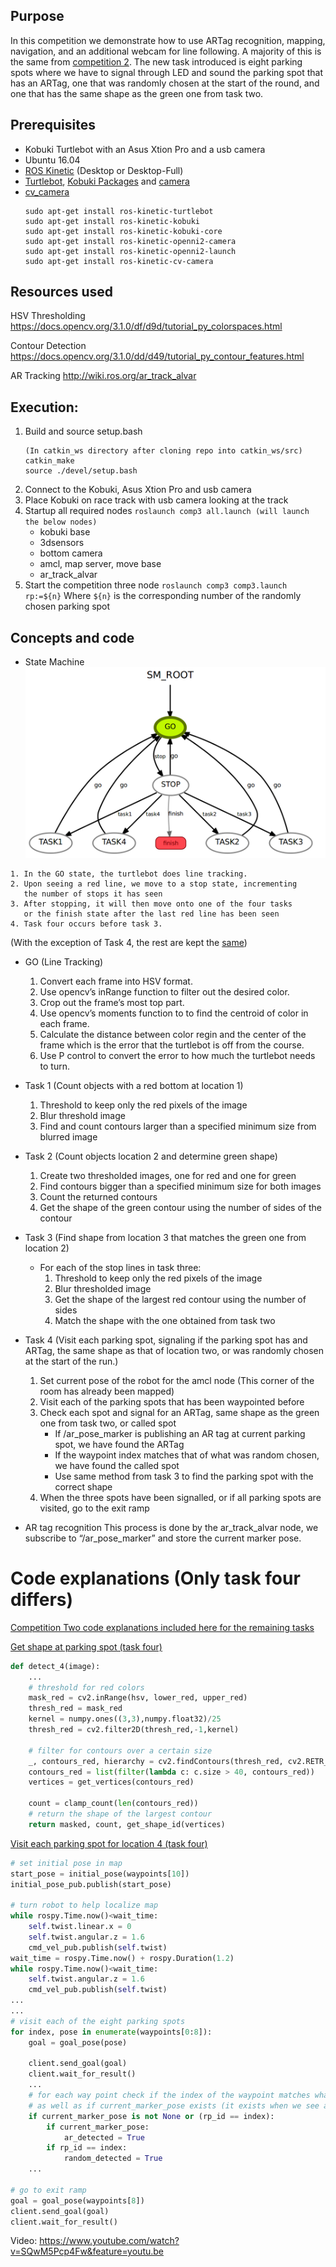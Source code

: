 ## Purpose
In this competition we demonstrate how to use ARTag recognition, mapping, navigation, and an additional webcam for line following. A majority of this is the same from [competition 2](https://github.com/jackykc/comp2/blob/master/README.md). The new task introduced is eight parking spots where we have to signal through LED and sound the parking spot that has an ARTag, one that was randomly chosen at the start of the round, and one that has the same shape as the green one from task two.

## Prerequisites
* Kobuki Turtlebot with an Asus Xtion Pro and a usb camera
* Ubuntu 16.04
* [ROS Kinetic](http://wiki.ros.org/kinetic/Installation/Ubuntu) (Desktop or Desktop-Full)
* [Turtlebot](http://wiki.ros.org/action/show/Robots/TurtleBot), [Kobuki Packages](http://wiki.ros.org/kobuki) and [camera](http://wiki.ros.org/openni_camera)
* [cv_camera](http://wiki.ros.org/cv_camera)
  ```
  sudo apt-get install ros-kinetic-turtlebot
  sudo apt-get install ros-kinetic-kobuki
  sudo apt-get install ros-kinetic-kobuki-core
  sudo apt-get install ros-kinetic-openni2-camera
  sudo apt-get install ros-kinetic-openni2-launch
  sudo apt-get install ros-kinetic-cv-camera
  ```
## Resources used
HSV Thresholding
https://docs.opencv.org/3.1.0/df/d9d/tutorial_py_colorspaces.html

Contour Detection
https://docs.opencv.org/3.1.0/dd/d49/tutorial_py_contour_features.html

AR Tracking 
http://wiki.ros.org/ar_track_alvar

## Execution:
1. Build and source setup.bash
   ```
   (In catkin_ws directory after cloning repo into catkin_ws/src)
   catkin_make
   source ./devel/setup.bash
   ```
1. Connect to the Kobuki, Asus Xtion Pro and usb camera
1. Place Kobuki on race track with usb camera looking at the track
1. Startup all required nodes
   `roslaunch comp3 all.launch (will launch the below nodes)`
   * kobuki base
   * 3dsensors
   * bottom camera
   * amcl, map server, move base
   * ar_track_alvar
1. Start the competition three node `roslaunch comp3 comp3.launch rp:=${n}`
  Where `${n}` is the corresponding number of the randomly chosen parking spot
  
## Concepts and code

* State Machine
![alt text](https://raw.githubusercontent.com/jackykc/comp3/master/comp3sm.png)

```
1. In the GO state, the turtlebot does line tracking.
2. Upon seeing a red line, we move to a stop state, incrementing 
   the number of stops it has seen
3. After stopping, it will then move onto one of the four tasks
   or the finish state after the last red line has been seen
4. Task four occurs before task 3.
```
(With the exception of Task 4, the rest are kept the [same](https://github.com/jackykc/comp2/blob/master/README.md))
* GO (Line Tracking)
  1. Convert each frame into HSV format.
  1. Use opencv’s inRange function to filter out the desired color.
  1. Crop out the frame’s most top part.
  1. Use opencv’s moments function to to find the centroid of color in each frame. 
  1. Calculate the distance between color regin and the center of the frame which is the error that the turtlebot is off from     the course.
  1. Use P control to convert the error to how much the turtlebot needs to turn.
* Task 1 (Count objects with a red bottom at location 1)
  1. Threshold to keep only the red pixels of the image
  1. Blur threshold image
  1. Find and count contours larger than a specified minimum size from blurred image
* Task 2 (Count objects location 2 and determine green shape)
  1. Create two thresholded images, one for red and one for green
  1. Find contours bigger than a specified minimum size for both images
  1. Count the returned contours
  1. Get the shape of the green contour using the number of sides of the contour
* Task 3 (Find shape from location 3 that matches the green one from location 2)
  * For each of the stop lines in task three:
    1. Threshold to keep only the red pixels of the image
    1. Blur thresholded image
    1. Get the shape of the largest red contour using the number of sides
    1. Match the shape with the one obtained from task two
* Task 4 (Visit each parking spot, signaling if the parking spot has and ARTag, the same shape as that of location two, or was randomly chosen at the start of the run.)
  1. Set current pose of the robot for the amcl node (This corner of the room has already been mapped)
  1. Visit each of the parking spots that has been waypointed before
  1. Check each spot and signal for an ARTag, same shape as the green one from task two, or called spot
      * If /ar_pose_marker is publishing an AR tag at current parking spot, we have found the ARTag
      * If the waypoint index matches that of what was random chosen, we have found the called spot
      * Use same method from task 3 to find the parking spot with the correct shape
  1. When the three spots have been signalled, or if all parking spots are visited, go to the exit ramp
  
* AR tag recognition
This process is done by the ar_track_alvar node, we subscribe to “/ar_pose_marker” and store the current marker pose.

# Code explanations (Only task four differs)
[Competition Two code explanations included here for the remaining tasks](https://github.com/jackykc/comp2/blob/master/README.md#code-explanations)

[Get shape at parking spot (task four)](https://github.com/jackykc/comp3/blob/master/src/comp3.py#L227)
``` python
def detect_4(image):
    ...
    # threshold for red colors
    mask_red = cv2.inRange(hsv, lower_red, upper_red)
    thresh_red = mask_red
    kernel = numpy.ones((3,3),numpy.float32)/25
    thresh_red = cv2.filter2D(thresh_red,-1,kernel)

    # filter for contours over a certain size
    _, contours_red, hierarchy = cv2.findContours(thresh_red, cv2.RETR_TREE, cv2.CHAIN_APPROX_SIMPLE)
    contours_red = list(filter(lambda c: c.size > 40, contours_red))
    vertices = get_vertices(contours_red)
    
    count = clamp_count(len(contours_red))
    # return the shape of the largest contour
    return masked, count, get_shape_id(vertices)
```
[Visit each parking spot for location 4 (task four)](https://github.com/jackykc/comp3/blob/master/src/comp3.py#L602)
``` python
# set initial pose in map
start_pose = initial_pose(waypoints[10])
initial_pose_pub.publish(start_pose)

# turn robot to help localize map
while rospy.Time.now()<wait_time:
    self.twist.linear.x = 0
    self.twist.angular.z = 1.6
    cmd_vel_pub.publish(self.twist)
wait_time = rospy.Time.now() + rospy.Duration(1.2)
while rospy.Time.now()<wait_time:
    self.twist.angular.z = 1.6
    cmd_vel_pub.publish(self.twist)
...
...
# visit each of the eight parking spots
for index, pose in enumerate(waypoints[0:8]):
    goal = goal_pose(pose)

    client.send_goal(goal)
    client.wait_for_result()
    ...
    # for each way point check if the index of the waypoint matches what was called at the start
    # as well as if current_marker_pose exists (it exists when we see an ARTag)
    if current_marker_pose is not None or (rp_id == index):
        if current_marker_pose:
            ar_detected = True
        if rp_id == index:
            random_detected = True
    ...
    
# go to exit ramp
goal = goal_pose(waypoints[8])
client.send_goal(goal)
client.wait_for_result()
```

Video:
https://www.youtube.com/watch?v=SQwM5Pcp4Fw&feature=youtu.be

